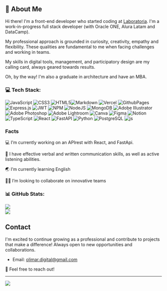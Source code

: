 ## 🐤 About Me 

Hi there! I'm a front-end developer who started coding at [Laboratoria](https://www.laboratoria.la/). I'm a work-in-progress full stack developer (with Oracle ONE, Alura Latam and DataCamp).

My professional approach is grounded in curiosity, creativity, empathy and flexibility. These qualities are fundamental to me when facing challenges and working in teams.

My skills in digital tools, management, and participatory design are my calling card, always geared towards results.

Oh, by the way! I'm also a graduate in architecture and have an MBA.

### 💻 Tech Stack:
![JavaScript](https://img.shields.io/badge/javascript-%23323330.svg?style=for-the-badge&logo=javascript&logoColor=%23F7DF1E) ![CSS3](https://img.shields.io/badge/css3-%231572B6.svg?style=for-the-badge&logo=css3&logoColor=white) ![HTML5](https://img.shields.io/badge/html5-%23E34F26.svg?style=for-the-badge&logo=html5&logoColor=white)![Markdown](https://img.shields.io/badge/markdown-%23000000.svg?style=for-the-badge&logo=markdown&logoColor=white) ![Vercel](https://img.shields.io/badge/vercel-%23000000.svg?style=for-the-badge&logo=vercel&logoColor=white) ![GithubPages](https://img.shields.io/badge/github%20pages-121013?style=for-the-badge&logo=github&logoColor=white) ![Express.js](https://img.shields.io/badge/express.js-%23404d59.svg?style=for-the-badge&logo=express&logoColor=%2361DAFB) ![JWT](https://img.shields.io/badge/JWT-black?style=for-the-badge&logo=JSON%20web%20tokens) ![NPM](https://img.shields.io/badge/NPM-%23CB3837.svg?style=for-the-badge&logo=npm&logoColor=white) ![NodeJS](https://img.shields.io/badge/node.js-6DA55F?style=for-the-badge&logo=node.js&logoColor=white) ![MongoDB](https://img.shields.io/badge/MongoDB-%234ea94b.svg?style=for-the-badge&logo=mongodb&logoColor=white) ![Adobe Illustrator](https://img.shields.io/badge/adobe%20illustrator-%23FF9A00.svg?style=for-the-badge&logo=adobe%20illustrator&logoColor=white) ![Adobe Photoshop](https://img.shields.io/badge/adobe%20photoshop-%2331A8FF.svg?style=for-the-badge&logo=adobe%20photoshop&logoColor=white) ![Adobe Lightroom](https://img.shields.io/badge/Adobe%20Lightroom-31A8FF.svg?style=for-the-badge&logo=Adobe%20Lightroom&logoColor=white) ![Canva](https://img.shields.io/badge/Canva-%2300C4CC.svg?style=for-the-badge&logo=Canva&logoColor=white) ![Figma](https://img.shields.io/badge/figma-%23F24E1E.svg?style=for-the-badge&logo=figma&logoColor=white) ![Notion](https://img.shields.io/badge/Notion-%23000000.svg?style=for-the-badge&logo=notion&logoColor=white) ![TypeScript](https://img.shields.io/badge/typescript-%23007ACC.svg?style=for-the-badge&logo=typescript&logoColor=white) ![React](https://img.shields.io/badge/react-%2361DAFB.svg?style=for-the-badge&logo=react&logoColor=black) ![FastAPI](https://img.shields.io/badge/FastAPI-005571?style=for-the-badge&logo=fastapi) ![Python](https://img.shields.io/badge/python-3670A0?style=for-the-badge&logo=python&logoColor=ffdd54) ![PostgreSQL](https://img.shields.io/badge/PostgreSQL-%234169E1.svg?style=for-the-badge&logo=postgresql&logoColor=white) ![js](https://img.shields.io/badge/-JavaScript-F7DF1E?style=for-the-badge&logo=javascript&logoColor=323330)

### Facts

💻 I’m currently working on an APIrest with React, and FastApi.

💬 I have effective verbal and written communication skills, as well as active listening abilities.

🌏 I’m currently learning English

🤝🏼 I’m looking to collaborate on innovative teams

### 📊 GitHub Stats:
![](https://github-readme-stats.vercel.app/api?username=olicrea&theme=dark&hide_border=false&include_all_commits=false&count_private=false)<br/>
![](https://github-readme-streak-stats.herokuapp.com/?user=olicrea&theme=dark&hide_border=false)<br/>

## Contact

I'm excited to continue growing as a professional and contribute to projects that make a difference! Always open to new opportunities and collaborations.

- Email: [olimar.digital@gmail.com](olimar.digital@gmail.com)

🚀 Feel free to reach out!

---
[![](https://visitcount.itsvg.in/api?id=olicrea&icon=0&color=0)](https://visitcount.itsvg.in)

